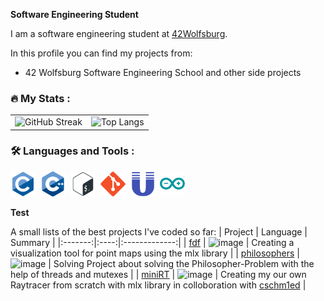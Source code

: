 
**Software Engineering Student**

I am a software engineering student at [42Wolfsburg](https://42wolfsburg.de).

In this profile you can find my projects from:
  * 42 Wolfsburg Software Engineering School and other side projects

### :fire: My Stats :
<!--
![GitHub Streak](http://github-readme-streak-stats.herokuapp.com?user=NULL-Term1nat0r&theme=merko&mode=weekly&card_width=400)
![Top Langs](https://github-readme-stats.vercel.app/api/top-langs/?username=NULL-Term1nat0r&layout=compact&theme=vision-friendly-dark)
-->
<table>
  <tr>
    <td>
      <img src="http://github-readme-streak-stats.herokuapp.com?user=NULL-Term1nat0r&theme=merko&mode=weekly&card_width=400" alt="GitHub Streak" />
    </td>
    <td>
      <img src="https://github-readme-stats.vercel.app/api/top-langs/?username=NULL-Term1nat0r&layout=compact&theme=vision-friendly-dark" alt="Top Langs" />
    </td>
  </tr>
</table>

<!--
![NULL-Term1nat0r's Stats](https://github-readme-stats.vercel.app/api?username=NULL-Term1nat0r&theme=vue-dark&show_icons=true&hide_border=true&count_private=true)
![NULL-Term1nat0r's Streak](https://github-readme-streak-stats.herokuapp.com/?user=NULL-Term1nat0r&theme=vue-dark&hide_border=true)
![NULL-Term1nat0r's Top Languages](https://github-readme-stats.vercel.app/api/top-langs/?username=NULL-Term1nat0r&theme=vue-dark&show_icons=true&hide_border=true&layout=compact)
-->





### :hammer_and_wrench: Languages and Tools :
<div>
  <img src="https://github.com/devicons/devicon/blob/master/icons/c/c-original.svg" title="C" alt="Java" width="40" height="40"/>&nbsp;
  <img src="https://github.com/devicons/devicon/blob/master/icons/cplusplus/cplusplus-original.svg" title="C++" alt="Java" width="40" height="40"/>&nbsp;
  <img src="https://github.com/devicons/devicon/blob/master/icons/bash/bash-original.svg" title="Bash" alt="Bash" width="40" height="40"/>&nbsp;
  <img src="https://github.com/devicons/devicon/blob/master/icons/git/git-original.svg" title="Git" alt="Git" width="40" height="40"/>&nbsp;
  <img src="https://github.com/devicons/devicon/blob/master/icons/unix/unix-original.svg" title="Unix" alt="Unix width="40" height="40"/>&nbsp;
  <img src="https://github.com/devicons/devicon/blob/master/icons/arduino/arduino-original.svg" title="Arduino" alt="Arduino" width="40" height="40"/>&nbsp;
  

</div>

**Test**

A small lists of the best projects I've coded so far:
| Project | Language | Summary |
|:-------:|:----:|:-------------:|
| [fdf](https://github.com/NULL-Term1nat0r/FdF) | ![image](https://img.shields.io/badge/C-00599C?style=for-thebadge&logo=c&logoColor=white) | Creating a visualization tool for point maps using the mlx library | 
| [philosophers](https://github.com/NULL-Term1nat0r/Philosohpers.git) | ![image](https://img.shields.io/badge/C-00599C?style=for-thebadge&logo=c&logoColor=white) | Solving Project about solving the Philosopher-Problem with the help of threads and mutexes | 
| [miniRT](https://github.com/NULL-Term1nat0r/miniRT.git) | ![image](https://img.shields.io/badge/C-00599C?style=for-thebadge&logo=c&logoColor=white) | Creating my our own Raytracer from scratch with  mlx library in colloboration with [cschm1ed](https://github.com/cschm1ed) | 




<!--
**NULL-Term1nat0r/NULL-Term1nat0r** is a ✨ _special_ ✨ repository because its `README.md` (this file) appears on your GitHub profile.

Here are some ideas to get you started:

- 🔭 I’m currently working on ...
- 🌱 I’m currently learning ...
- 👯 I’m looking to collaborate on ...
- 🤔 I’m looking for help with ...
- 💬 Ask me about ...
- 📫 How to reach me: ...
- 😄 Pronouns: ...
- ⚡ Fun fact: ...
-->
